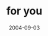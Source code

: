 ---
layout: base.njk
title : 'for you' 
view_title : 'for you' 
year : '2004' 
date : '2004-09-03' 
img_file : '/drawing/foryou.png' 
html_file : 'foryou' 
next_html : 'newplace.html' 
year_order : '184' 
permalink : "title/{{html_file}}.html"
---